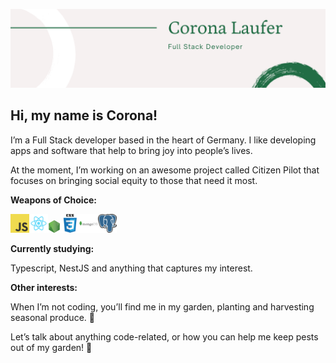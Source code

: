 ![Header](./assets/corona-banner.png "Header")


## Hi, my name is Corona!
<p>
I’m a Full Stack developer based in the heart of Germany. I like developing apps and software that help to bring joy into people’s lives.

At the moment, I’m working on an awesome project called Citizen Pilot that focuses on bringing social equity to those that need it most.

<p>

**Weapons of Choice:**

<img height="30" src="https://raw.githubusercontent.com/github/explore/80688e429a7d4ef2fca1e82350fe8e3517d3494d/topics/javascript/javascript.png"><img height="30" src="https://raw.githubusercontent.com/github/explore/80688e429a7d4ef2fca1e82350fe8e3517d3494d/topics/react/react.png"><img height="20" src="https://raw.githubusercontent.com/github/explore/80688e429a7d4ef2fca1e82350fe8e3517d3494d/topics/nodejs/nodejs.png"><img height="30" src="https://raw.githubusercontent.com/github/explore/80688e429a7d4ef2fca1e82350fe8e3517d3494d/topics/css/css.png"><img height="30" src="https://raw.githubusercontent.com/github/explore/80688e429a7d4ef2fca1e82350fe8e3517d3494d/topics/mongodb/mongodb.png"><img height="30" src="https://raw.githubusercontent.com/github/explore/80688e429a7d4ef2fca1e82350fe8e3517d3494d/topics/postgresql/postgresql.png">



**Currently studying:**

Typescript, NestJS and anything that captures my interest.



**Other interests:**

When I’m not coding, you’ll find me in my garden, planting and harvesting seasonal produce. :tomato:

Let’s talk about anything code-related, or how you can help me keep pests out of my garden! :bug:



